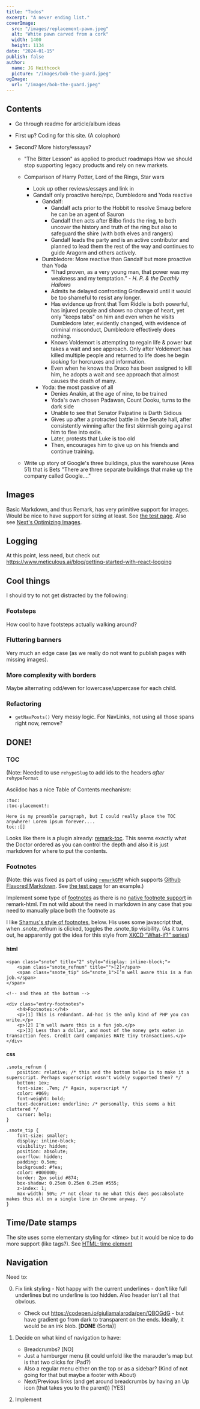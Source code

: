 ```yaml
---
title: "Todos"
excerpt: "A never ending list."
coverImage:
  src: "/images/replacement-pawn.jpeg"
  alt: "White pawn carved from a cork"
  width: 1400
  height: 1134
date: "2024-01-15"
publish: false
author:
  name: JG Heithcock
  picture: "/images/bob-the-guard.jpeg"
ogImage:
  url: "/images/bob-the-guard.jpeg"
---
```


## Contents

- Go through readme for article/album ideas
- First up? Coding for this site. (A colophon)
- Second? More history/essays?

  - "The Bitter Lesson" as applied to product roadmaps
    How we should stop supporting legacy products and rely on new markets.

  - Comparison of Harry Potter, Lord of the Rings, Star wars

    - Look up other reviews/essays and link in
    - Gandalf only proactive hero/npc, Dumbledore and Yoda reactive
      - Gandalf:
        - Gandalf acts prior to the Hobbit to resolve Smaug before he can be an agent of Sauron
        - Gandalf then acts after Bilbo finds the ring, to both uncover the history and truth of the ring but also to safeguard the shire (with both elves and rangers)
        - Gandalf leads the party and is an active contributor and planned to lead them the rest of the way and continues to guide Aragorn and others actively.
      - Dumbledore: More reactive than Gandalf but more proactive than Yoda
        - “I had proven, as a very young man, that power was my weakness and my temptation.” - _H. P. & the Deathly Hallows_
        - Admits he delayed confronting Grindlewald until it would be too shameful to resist any longer.
        - Has evidence up front that Tom Riddle is both powerful, has injured people and shows no change of heart, yet only "keeps tabs" on him and even when he visits Dumbledore later, evidently changed, with evidence of criminal misconduct, Dumbledore effectively does nothing.
        - Knows Voldemort is attempting to regain life & power but takes a wait and see approach. Only after Voldemort has killed multiple people and returned to life does he begin _looking_ for horcruxes and information.
        - Even when he knows tha Draco has been assigned to kill him, he adopts a wait and see approach that almost causes the death of many.
      - Yoda: the most passive of all
        - Denies Anakin, at the age of nine, to be trained
        - Yoda's own chosen Padawan, Count Dooku, turns to the dark side
        - Unable to see that Senator Palpatine is Darth Sidious
        - Gives up after a protracted battle in the Senate hall, after consistently winning after the first skirmish going against him to flee into exile.
        - Later, protests that Luke is too old
        - Then, encourages him to give up on his friends and continue training.

  - Write up story of Google's three buildings, plus the warehouse (Area 51) that is Bets
    "There are three separate buildings that make up the company called Google...."

## Images

Basic Markdown, and thus Remark, has very primitive support for images. Would be nice to have support for sizing at least. See [the test page](test). Also see [Next's Optimizing Images](https://nextjs.org/docs/pages/building-your-application/optimizing/images).

## Logging

At this point, less need, but check out https://www.meticulous.ai/blog/getting-started-with-react-logging

## Cool things

I should try to not get distracted by the following:

### Footsteps

How cool to have footsteps actually walking around?

### Fluttering banners

Very much an edge case (as we really do not want to publish pages with missing images).

### More complexity with borders

Maybe alternating odd/even for lowercase/uppercase for each child.

### Refactoring

- `getNavPosts()` Very messy logic. For NavLinks, not using all those spans right now, remove?

## DONE!

### TOC

(Note: Needed to use `rehypeSlug` to add ids to the headers _after_ `rehypeFormat`

Asciidoc has a nice Table of Contents mechanism:

```
:toc:
:toc-placement!:

Here is my preamble paragraph, but I could really place the TOC anywhere! Lorem ipsum forever....
toc::[]
```

Looks like there is a plugin already: [remark-toc](https://github.com/remarkjs/remark-toc). This seems exactly what the Doctor ordered as you can control the depth and also it is just markdown for where to put the contents.

### Footnotes

(Note: this was fixed as part of using [`remarkGFM`](https://github.com/remarkjs/remark-gfm) which supports [Github Flavored Markdown](https://github.github.com/gfm). See [the test page](test#footnotes) for an example.)

Implement some type of [footnotes](<https://en.wikipedia.org/wiki/Note_(typography)>) as there is no [native footnote support](https://www.markdownguide.org/cheat-sheet/) in remark-html. I'm not wild about the need in markdown in any case that you need to manually place both the footnote as

I like [Shamus's style of footnotes](https://www.shamusyoung.com/twentysidedtale/?p=53140), below. His uses some javascript that, when .snote_refnum is clicked, toggles the .snote_tip visibility. (As it turns out, he apparently got the idea for this style from [XKCD “What-if?” series](https://what-if.xkcd.com/96/))

#### html

```
<span class="snote" title="2" style="display: inline-block;">
    <span class="snote_refnum" title="">[2]</span>
    <span class="snote_tip" id="snote_1">I’m well aware this is a fun job.</span>
</span>

<!-- and then at the bottom -->

<div class="entry-footnotes">
    <h4>Footnotes:</h4>
    <p>[1] This is redundant. Ad-hoc is the only kind of PHP you can write.</p>
    <p>[2] I’m well aware this is a fun job.</p>
    <p>[3] Less than a dollar, and most of the money gets eaten in transaction fees. Credit card companies HATE tiny transactions.</p>
</div>
```

#### css

```
.snote_refnum {
    position: relative; /* this and the bottom below is to make it a superscript. Perhaps superscript wasn't widely supported then? */
    bottom: 1ex;
    font-size: .7em; /* Again, superscript */
    color: #069;
    font-weight: bold;
    text-decoration: underline; /* personally, this seems a bit cluttered */
    cursor: help;
}

.snote_tip {
    font-size: smaller;
    display: inline-block;
    visibility: hidden;
    position: absolute;
    overflow: hidden;
    padding: 0.5em;
    background: #fea;
    color: #000000;
    border: 2px solid #874;
    box-shadow: 0.25em 0.25em 0.25em #555;
    z-index: 1;
    max-width: 50%; /* not clear to me what this does pos:absolute makes this all on a single line in Chrome anyway. */
}
```

## Time/Date stamps

The site uses some elementary styling for \<time> but it would be nice to do more support (like tags?). See [HTML: time element](https://developer.mozilla.org/en-US/docs/Web/HTML/Element/time)

## Navigation

Need to:

0. Fix link styling - Not happy with the current underlines - don't like full underlines but no underline is too hidden. Also header isn't all that obvious.
   - Check out https://codepen.io/giuliamalaroda/pen/QBOGdG - but have gradient go from dark to transparent on the ends. Ideally, it would be an ink blob. [**DONE** (Sorta)]
1. Decide on what kind of navigation to have:

   - Breadcrumbs? [NO]
   - Just a hamburger menu (it could unfold like the marauder's map but is that two clicks for iPad?)
   - Also a regular menu either on the top or as a sidebar? (Kind of not going for that but maybe a footer with About)
   - Next/Previous links (and get around breadcrumbs by having an Up icon (that takes you to the parent)) [YES]

2. Implement
